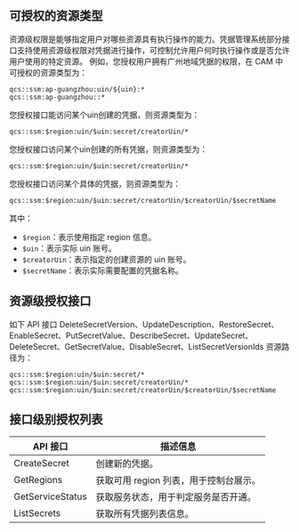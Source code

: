## 可授权的资源类型
资源级权限是能够指定用户对哪些资源具有执行操作的能力。凭据管理系统部分接口支持使用资源级权限对凭据进行操作，可控制允许用户何时执行操作或是否允许用户使用的特定资源。
例如，您授权用户拥有广州地域凭据的权限，在 CAM 中可授权的资源类型为：
```
qcs::ssm:ap-guangzhou:uin/${uin}:*
qcs::ssm:ap-guangzhou::*
```
您授权接口能访问某个uin创建的凭据，则资源类型为：
```
qcs::ssm:$region:uin/$uin:secret/creatorUin/*
```
您授权接口访问某个uin创建的所有凭据，则资源类型为：
```
qcs::ssm:$region:uin/$uin:secret/creatorUin/*
```
您授权接口访问某个具体的凭据，则资源类型为：
```
qcs::ssm:$region:uin/$uin:secret/creatorUin/$creatorUin/$secretName
```
其中：
- `$region`：表示使用指定 region 信息。
-  `$uin`：表示实际 uin 账号。
-   `$creatorUin`：表示指定的创建资源的 uin 账号。
-   `$secretName`：表示实际需要配置的凭据名称。

## 资源级授权接口
如下 API 接口 DeleteSecretVersion、UpdateDescription、RestoreSecret、EnableSecret、PutSecretValue、DescribeSecret、UpdateSecret、DeleteSecret、GetSecretValue、DisableSecret、ListSecretVersionIds 资源路径为：
```
qcs::ssm:$region:uin/$uin:secret/*
qcs::ssm:$region:uin/$uin:secret/creatorUin/*
qcs::ssm:$region:uin/$uin:secret/creatorUin/$creatorUin/$secretName
```

## 接口级别授权列表
| API 接口 | 描述信息 |
|---------|---------|
|CreateSecret|	创建新的凭据。|
|GetRegions	|获取可用 region 列表，用于控制台展示。|
|GetServiceStatus|	获取服务状态，用于判定服务是否开通。|
|ListSecrets	|获取所有凭据列表信息。|
